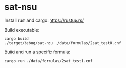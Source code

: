 # sat-nsu


Install rust and cargo: https://rustup.rs/ 

Build executable:

```
cargo build
./target/debug/sat-nsu ./data/formulas/2sat_test0.cnf
```

Build and run a specific formula:

```sh
cargo run ./data/formulas/2sat_test1.cnf
```

